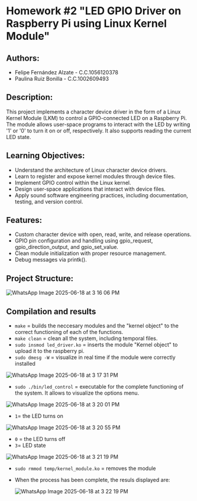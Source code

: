 # Homework #2 "LED GPIO Driver on Raspberry Pi using Linux Kernel Module"

## Authors:

- Felipe Fernández Alzate - C.C.1056120378
- Paulina Ruiz Bonilla - C.C.1002609493

## Description:

This project implements a character device driver in the form of a Linux Kernel Module (LKM) to control a GPIO-connected LED on a Raspberry Pi. The module allows user-space programs to interact with the LED by writing '1' or '0' to turn it on or off, respectively. It also supports reading the current LED state.

## Learning Objectives: 

- Understand the architecture of Linux character device drivers.
- Learn to register and expose kernel modules through device files.
- Implement GPIO control within the Linux kernel.
- Design user-space applications that interact with device files.
- Apply sound software engineering practices, including documentation, testing, and version
control.

## Features: 
- Custom character device with open, read, write, and release operations.
- GPIO pin configuration and handling using gpio_request, gpio_direction_output, and gpio_set_value.
- Clean module initialization  with proper resource management.
- Debug messages via printk().

## Project Structure: 

![WhatsApp Image 2025-06-18 at 3 16 06 PM](https://github.com/user-attachments/assets/a6d64056-64af-43e0-a0b9-3be81212646b)

## Compilation and results 

- `make` = builds the neccesary modules and the "kernel object" to the correct functioning of each of the functions.
- `make clean` = clean all the system, including temporal files.
- `sudo insmod led_driver.ko` = inserts the module "Kernel object" to upload it to the raspberry pi.
- `sudo dmesg -W` = visualize in real time if the module were correctly installed

![WhatsApp Image 2025-06-18 at 3 17 31 PM](https://github.com/user-attachments/assets/92ef4ef5-9bd4-4199-a5c1-840f2204fed8)

- `sudo ./bin/led_control` = executable for the complete functioning of the system. It allows to visualize the options menu. 

![WhatsApp Image 2025-06-18 at 3 20 01 PM](https://github.com/user-attachments/assets/cd7aafbd-e215-4788-b7c0-4abb13804a84)

- `1`= the LED turns on
  
![WhatsApp Image 2025-06-18 at 3 20 55 PM](https://github.com/user-attachments/assets/af0f74b4-0e15-4562-b207-71625b38b916)

-  `0` = the LED turns off
- `3`= LED state

![WhatsApp Image 2025-06-18 at 3 21 19 PM](https://github.com/user-attachments/assets/4dbf3d53-e242-467a-a552-e93e176f4d23)

- `sudo rmmod temp/kernel_module.ko` = removes the module
  
- When the process has been complete, the resuls displayed are:

  ![WhatsApp Image 2025-06-18 at 3 22 19 PM](https://github.com/user-attachments/assets/cf4b5d6b-d486-4661-b3f8-06ff70ad7bc1)


